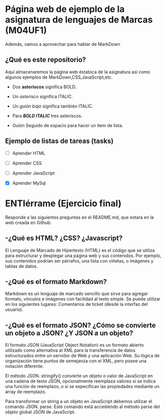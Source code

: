 # Página web de ejemplo de la asignatura de lenguajes de Marcas (M04UF1)

Además, vamos a aprovechar para hablar de MarkDown

## ¿Qué es este repositorio?

Aquí almacenaremos la página web éstatoca de la asignatura así como algunos ejemplos de MarkDown,CSS,JavaScript,etc.

- Dos **asteriscos** significa BOLD.

- Un *asterisco* significa ITALIC.

- Un _guión bajo_ significa también ITALIC.

- Para ***BOLD ITALIC*** tres asteriscos.

- Guión Seguido de espacio para hacer un item de lista.

## Ejemplo de listas de tareas (tasks)

- [ ] Aprender HTML

- [ ] Aprender CSS

- [ ] Aprender JavaScript

- [x] Aprender MySql


# ENTIérrame (Ejercicio final)
Responde a las siguientes preguntas en el README.md, que estará en la web creada en Github:

## -¿Qué es HTML? ¿CSS? ¿Javascript?
El Lenguaje de Marcado de Hipertexto (HTML) es el código que se utiliza para estructurar y desplegar una página web y sus contenidos. Por ejemplo, sus contenidos podrían ser párrafos, una lista con viñetas, o imágenes y tablas de datos.

## -¿Qué es el formato Markdown?
Markdown es un lenguaje de marcado sencillo que sirve para agregar formato, vínculos e imágenes con facilidad al texto simple. Se puede utilizar en los siguientes lugares: Comentarios de ticket (desde la interfaz del usuario).

## -¿Qué es el formato JSON? ¿Cómo se convierte un objeto a JSON? ¿Y JSON a un objeto?
El formato JSON (JavaScript Object Notation) es un formato abierto utilizado como alternativa al XML para la transferencia de datos estructurados entre un servidor de Web y una aplicación Web. Su lógica de organización tiene puntos de semejanza con el XML, pero posee una notación diferente.

El método JSON. stringify() convierte un objeto o valor de JavaScript en una cadena de texto JSON, opcionalmente reemplaza valores si se indica una función de reemplazo, o si se especifican las propiedades mediante un array de reemplazo.

Para transformar un string a un objeto en JavaScript debemos utilizar el comando JSON. parse. Este comando está accediendo al método parse del objeto global JSON de JavaScript.
